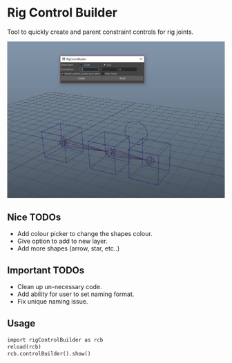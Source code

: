 # Rig Control Builder

Tool to quickly create and parent constraint controls for rig joints.

<img width=600px src="https://github.com/SlyCodePanda/Maya-Tools/blob/master/rigControlBuilder/screenCap.JPG" />

Nice TODOs
------
* Add colour picker to change the shapes colour.
* Give option to add to new layer.
* Add more shapes (arrow, star, etc..)

Important TODOs
------
* Clean up un-necessary code.
* Add ability for user to set naming format.
* Fix unique naming issue.

Usage
------
```
import rigControlBuilder as rcb
reload(rcb)
rcb.controlBuilder().show()
```
